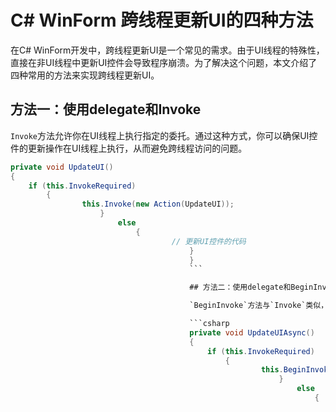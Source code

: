 # C# WinForm 跨线程更新UI的四种方法

在C# WinForm开发中，跨线程更新UI是一个常见的需求。由于UI线程的特殊性，直接在非UI线程中更新UI控件会导致程序崩溃。为了解决这个问题，本文介绍了四种常用的方法来实现跨线程更新UI。

## 方法一：使用delegate和Invoke

`Invoke`方法允许你在UI线程上执行指定的委托。通过这种方式，你可以确保UI控件的更新操作在UI线程上执行，从而避免跨线程访问的问题。

```csharp
private void UpdateUI()
{
    if (this.InvokeRequired)
        {
                this.Invoke(new Action(UpdateUI));
                    }
                        else
                            {
                                    // 更新UI控件的代码
                                        }
                                        }
                                        ```

                                        ## 方法二：使用delegate和BeginInvoke

                                        `BeginInvoke`方法与`Invoke`类似，但它不会阻塞当前线程，而是异步执行委托。这种方法适用于不需要立即更新UI的场景。

                                        ```csharp
                                        private void UpdateUIAsync()
                                        {
                                            if (this.InvokeRequired)
                                                {
                                                        this.BeginInvoke(new Action(UpdateUIAsync));
                                                            }
                                                                else
                                                                    {
                                                                            // 更新UI控件的代码
                                                                                }
                                                                                }
                                                                                ```

                                                                                ## 方法三：使用BackgroundWorker组件

                                                                                `BackgroundWorker`组件是专门用于执行后台任务的组件。它允许你在后台线程中执行耗时操作，并在操作完成后在UI线程上更新UI。

                                                                                ```csharp
                                                                                private void backgroundWorker_DoWork(object sender, DoWorkEventArgs e)
                                                                                {
                                                                                    // 后台线程执行的代码
                                                                                    }

                                                                                    private void backgroundWorker_RunWorkerCompleted(object sender, RunWorkerCompletedEventArgs e)
                                                                                    {
                                                                                        // 在UI线程上更新UI
                                                                                        }
                                                                                        ```

                                                                                        ## 方法四：使用SynchronizationContext组件

                                                                                        `SynchronizationContext`组件提供了一种通用的方式来在不同线程之间进行同步。你可以使用它来将UI更新操作调度到UI线程上执行。

                                                                                        ```csharp
                                                                                        private SynchronizationContext _syncContext;

                                                                                        public Form1()
                                                                                        {
                                                                                            InitializeComponent();
                                                                                                _syncContext = SynchronizationContext.Current;
                                                                                                }

                                                                                                private void UpdateUI()
                                                                                                {
                                                                                                    _syncContext.Post(_ =>
                                                                                                        {
                                                                                                                // 更新UI控件的代码
                                                                                                                    }, null);
                                                                                                                    }
                                                                                                                    ```
                                                                                                                    
                                                                                                                    ## 总结
                                                                                                                    
                                                                                                                    以上四种方法都可以有效地解决C# WinForm中跨线程更新UI的问题。根据具体的应用场景和需求，你可以选择最适合的方法来实现跨线程UI更新。
                                                                                                                    
                                                                                                                    ## 下载链接
                                                                                                                    [CWinForm跨线程更新UI的四种方法](https://pan.quark.cn/s/ea5d0a7a5c7b) 
                                                                                                                    
                                                                                                                    (备用: [备用下载](https://pan.baidu.com/s/1qOs2GJJ8DQLwBV7MuVciSA?pwd=1234))
                                                                                                                    
                                                                                                                    ## 说明
                                                                                                                    
                                                                                                                    该仓库仅用于学习交流，请勿用于商业用途。
